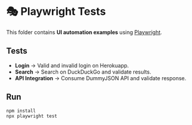 # 🎭 Playwright Tests

This folder contains **UI automation examples** using [Playwright](https://playwright.dev/).

## Tests
- **Login** → Valid and invalid login on Herokuapp.
- **Search** → Search on DuckDuckGo and validate results.
- **API Integration** → Consume DummyJSON API and validate response.

## Run
```bash
npm install
npx playwright test
```
